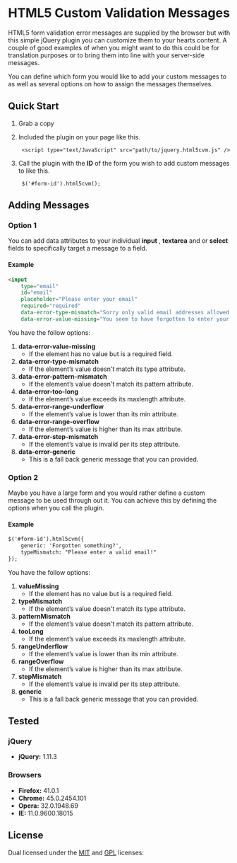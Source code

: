 # HTML5 Custom Validation Messages

HTML5 form validation error messages are supplied by the browser but with this simple jQuery plugin you can customize them to your hearts content. A couple of good examples of when you might want to do this could be for translation purposes or to bring them into line with your server-side messages.

You can define which form you would like to add your custom messages to as well as several options on how to assign the messages themselves.

## Quick Start

1. Grab a copy
2. Included the plugin on your page like this.

        <script type="text/JavaScript" src="path/to/jquery.html5cvm.js" />

3. Call the plugin with the **ID** of the form you wish to add custom messages to like this.

        $('#form-id').html5cvm();

## Adding Messages

### Option 1

You can add data attributes to your individual **input** , **textarea** and or **select** fields to specifically target a message to a field.

#### Example

```html
<input 
    type="email" 
    id="email"
    placeholder="Please enter your email" 
    required="required"
    data-error-type-mismatch="Sorry only valid email addresses allowed! Please try again" 
    data-error-value-missing="You seem to have forgotten to enter your email!">
```

You have the follow options:

1. **data-error-value-missing**
    - If the element has no value but is a required field.
2. **data-error-type-mismatch**
    - If the element’s value doesn't match its type attribute.
3. **data-error-pattern-mismatch**
    - If the element’s value doesn't match its pattern attribute.
4. **data-error-too-long**
    - If the element’s value exceeds its maxlength attribute.
5. **data-error-range-underflow**
    - If the element’s value is lower than its min attribute.
6. **data-error-range-overflow**
    - If the element’s value is higher than its max attribute.
7. **data-error-step-mismatch**
    - If the element’s value is invalid per its step attribute.
8. **data-error-generic**
    - This is a fall back generic message that you can provided.


### Option 2

Maybe you have a large form and you would rather define a custom message to be used through out it. You can achieve this by defining the options when you call the plugin.

#### Example

```html
$('#form-id').html5cvm({
    generic: 'Forgotten something?',
    typeMismatch: "Please enter a valid email!"
});
```

You have the follow options:

1. **valueMissing**
    - If the element has no value but is a required field.
2. **typeMismatch**
    - If the element’s value doesn't match its type attribute.
3. **patternMismatch**
    - If the element’s value doesn't match its pattern attribute.
4. **tooLong**
    - If the element’s value exceeds its maxlength attribute.
5. **rangeUnderflow**
    - If the element’s value is lower than its min attribute.
6. **rangeOverflow**
    - If the element’s value is higher than its max attribute.
7. **stepMismatch**
    - If the element’s value is invalid per its step attribute.
8. **generic**
    - This is a fall back generic message that you can provided.

## Tested

### jQuery
-   **jQuery:** 1.11.3

### Browsers
-   **Firefox:** 41.0.1
-   **Chrome:** 45.0.2454.101
-   **Opera:** 32.0.1948.69
-   **IE:** 11.0.9600.18015

## License

Dual licensed under the [MIT](http://www.opensource.org/licenses/mit-license.php) and [GPL](http://www.gnu.org/licenses/gpl.html) licenses:


